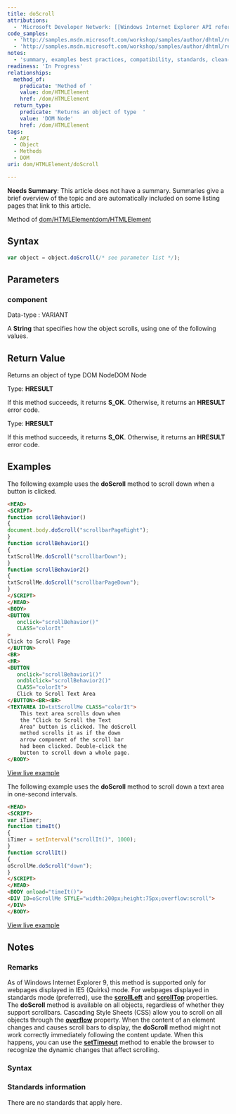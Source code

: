 ```yaml
---
title: doScroll
attributions:
  - 'Microsoft Developer Network: [[Windows Internet Explorer API reference](http://msdn.microsoft.com/en-us/library/ie/hh828809%28v=vs.85%29.aspx) Article]'
code_samples:
  - 'http://samples.msdn.microsoft.com/workshop/samples/author/dhtml/refs/doScrollEX.htm'
  - 'http://samples.msdn.microsoft.com/workshop/samples/author/dhtml/refs/doScrollEX1.htm'
notes:
  - 'summary, examples best practices, compatibility, standards, clean-up of MSDN sections'
readiness: 'In Progress'
relationships:
  method_of:
    predicate: 'Method of '
    value: dom/HTMLElement
    href: /dom/HTMLElement
  return_type:
    predicate: 'Returns an object of type  '
    value: 'DOM Node'
    href: /dom/HTMLElement
tags:
  - API
  - Object
  - Methods
  - DOM
uri: dom/HTMLElement/doScroll

---
```

**Needs Summary**: This article does not have a summary. Summaries give a brief overview of the topic and are automatically included on some listing pages that link to this article.

Method of [dom/HTMLElement](/dom/HTMLElement)[dom/HTMLElement](/dom/HTMLElement)

## <span>Syntax</span>

``` js
var object = object.doScroll(/* see parameter list */);
```

## <span>Parameters</span>

### <span>component</span>

 Data-type
:   VARIANT

 A **String** that specifies how the object scrolls, using one of the following values.

## <span>Return Value</span>

Returns an object of type DOM NodeDOM Node

Type: **HRESULT**

If this method succeeds, it returns **S\_OK**. Otherwise, it returns an **HRESULT** error code.

Type: **HRESULT**

If this method succeeds, it returns **S\_OK**. Otherwise, it returns an **HRESULT** error code.

## <span>Examples</span>

The following example uses the **doScroll** method to scroll down when a button is clicked.

``` html
<HEAD>
<SCRIPT>
function scrollBehavior()
{
document.body.doScroll("scrollbarPageRight");
}
function scrollBehavior1()
{
txtScrollMe.doScroll("scrollbarDown");
}
function scrollBehavior2()
{
txtScrollMe.doScroll("scrollbarPageDown");
}
</SCRIPT>
</HEAD>
<BODY>
<BUTTON
   onclick="scrollBehavior()"
   CLASS="colorIt"
>
Click to Scroll Page
</BUTTON>
<BR>
<HR>
<BUTTON
   onclick="scrollBehavior1()"
   ondblclick="scrollBehavior2()"
   CLASS="colorIt">
   Click to Scroll Text Area
</BUTTON><BR><BR>
<TEXTAREA ID=txtScrollMe CLASS="colorIt">
    This text area scrolls down when
    the "Click to Scroll the Text
    Area" button is clicked. The doScroll
    method scrolls it as if the down
    arrow component of the scroll bar
    had been clicked. Double-click the
    button to scroll down a whole page.
</BODY>
```

[View live example](http://samples.msdn.microsoft.com/workshop/samples/author/dhtml/refs/doScrollEX.htm)

The following example uses the **doScroll** method to scroll down a text area in one-second intervals.

``` html
<HEAD>
<SCRIPT>
var iTimer;
function timeIt()
{
iTimer = setInterval("scrollIt()", 1000);
}
function scrollIt()
{
oScrollMe.doScroll("down");
}
</SCRIPT>
</HEAD>
<BODY onload="timeIt()">
<DIV ID=oScrollMe STYLE="width:200px;height:75px;overflow:scroll">
</DIV>
</BODY>
```

[View live example](http://samples.msdn.microsoft.com/workshop/samples/author/dhtml/refs/doScrollEX1.htm)

## <span>Notes</span>

### <span>Remarks</span>

As of Windows Internet Explorer 9, this method is supported only for webpages displayed in IE5 (Quirks) mode. For webpages displayed in standards mode (preferred), use the [**scrollLeft**](/dom/HTMLElement/scrollLeft) and [**scrollTop**](/dom/HTMLElement/scrollTop) properties. The **doScroll** method is available on all objects, regardless of whether they support scrollbars. Cascading Style Sheets (CSS) allow you to scroll on all objects through the [**overflow**](/css/properties/overflow) property. When the content of an element changes and causes scroll bars to display, the **doScroll** method might not work correctly immediately following the content update. When this happens, you can use the [**setTimeout**](/dom/Window/setTimeout) method to enable the browser to recognize the dynamic changes that affect scrolling.

### <span>Syntax</span>

### <span>Standards information</span>

There are no standards that apply here.